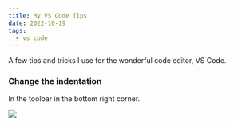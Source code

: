 ```yaml
---
title: My VS Code Tips
date: 2022-10-19
tags:
  - vs code
---
```


A few tips and tricks I use for the wonderful code editor, VS Code.

### Change the indentation

In the toolbar in the bottom right corner.

![](https://s3.us-west-2.amazonaws.com/secure.notion-static.com/e655c596-1040-4dac-b2d3-2c998f9dcc83/Untitled.png?X-Amz-Algorithm=AWS4-HMAC-SHA256&X-Amz-Content-Sha256=UNSIGNED-PAYLOAD&X-Amz-Credential=AKIAT73L2G45EIPT3X45%2F20221208%2Fus-west-2%2Fs3%2Faws4_request&X-Amz-Date=20221208T012936Z&X-Amz-Expires=3600&X-Amz-Signature=01afec97e4639b08bd1fab1502bb6847cda9ed3acc430b350091732a18e59b16&X-Amz-SignedHeaders=host&x-id=GetObject)

